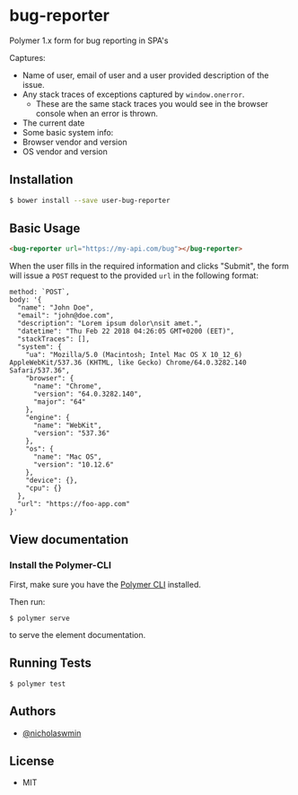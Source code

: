 # bug-reporter

Polymer 1.x form for bug reporting in SPA&#39;s

Captures:

- Name of user, email of user and a user provided description of the issue.
- Any stack traces of exceptions captured by `window.onerror`.
  - These are the same stack traces you would see in the browser console when
    an error is thrown.
- The current date
- Some basic system info:
 - Browser vendor and version
 - OS vendor and version

## Installation

```bash
$ bower install --save user-bug-reporter
```

## Basic Usage

```html
<bug-reporter url="https://my-api.com/bug"></bug-reporter>
```

When the user fills in the required information and clicks "Submit", the form
will issue a `POST` request to the provided `url` in the following format:

```
method: `POST`,
body: '{
  "name": "John Doe",
  "email": "john@doe.com",
  "description": "Lorem ipsum dolor\nsit amet.",
  "datetime": "Thu Feb 22 2018 04:26:05 GMT+0200 (EET)",
  "stackTraces": [],
  "system": {
    "ua": "Mozilla/5.0 (Macintosh; Intel Mac OS X 10_12_6) AppleWebKit/537.36 (KHTML, like Gecko) Chrome/64.0.3282.140 Safari/537.36",
    "browser": {
      "name": "Chrome",
      "version": "64.0.3282.140",
      "major": "64"
    },
    "engine": {
      "name": "WebKit",
      "version": "537.36"
    },
    "os": {
      "name": "Mac OS",
      "version": "10.12.6"
    },
    "device": {},
    "cpu": {}
  },
  "url": "https://foo-app.com"
}'
```

## View documentation

### Install the Polymer-CLI

First, make sure you have the
[Polymer CLI](https://www.npmjs.com/package/polymer-cli) installed.

Then run:

```
$ polymer serve
```

to serve the element documentation.

## Running Tests

```
$ polymer test
```

## Authors

- [@nicholaswmin][nicholaswmin]


[nicholaswmin]: https://github.com/nicholaswmin


## License

- MIT
